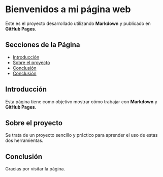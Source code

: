 # Bienvenidos a mi página web

Este es el proyecto desarrollado utilizando **Markdown** y publicado en **GitHub Pages**.

## Secciones de la Página

- [Introducción](#introducción)
- [Sobre el proyecto](#sobre-el-proyecto)
- [Conclusión](#conclusión)
- [Conclusión](#memoria.md)

## Introducción

Esta página tiene como objetivo mostrar cómo trabajar con **Markdown** y **GitHub Pages**.

## Sobre el proyecto

Se trata de un proyecto sencillo y práctico para aprender el uso de estas dos herramientas.

## Conclusión

Gracias por visitar la página.

